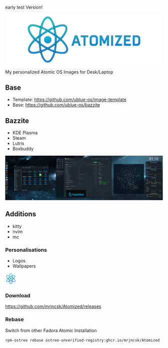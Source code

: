early test Version!

![Banner](images/Banner.png)

My personalized Atomic OS Images for Desk/Laptop

## Base

- Template: https://github.com/ublue-os/image-template
- Base: https://github.com/ublue-os/bazzite

## Bazzite

- KDE Plasma
- Steam
- Lutris
- Boxbuddy

![Plasma](images/Plasma.png)


## Additions

- kitty
- nvim
- mc

### Personalisations

- Logos
- Wallpapers

![Logo](images/Logo.png)

### Download

https://github.com/mrjncsk/Atomized/releases

### Rebase

Switch from other Fadora Atomic Installation

```bash
rpm-ostree rebase ostree-unverified-registry:ghcr.io/mrjncsk/Atomized
```
